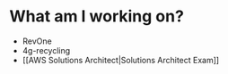 # What am I working on?
- RevOne
- 4g-recycling
- [[AWS Solutions Architect|Solutions Architect Exam]]
